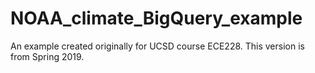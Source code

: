 # NOAA_climate_BigQuery_example
An example created originally for UCSD course ECE228. This version is from Spring 2019. 
